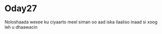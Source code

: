 # Oday27
Noloshaada wexee ku ciyaarto meel siman oo aad iska ilaaliso inaad si xoog leh u dhaawacin 
